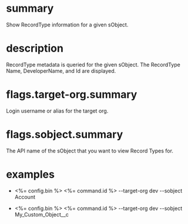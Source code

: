 # summary

Show RecordType information for a given sObject.

# description

RecordType metadata is queried for the given sObject. The RecordType Name, DeveloperName, and Id are displayed.

# flags.target-org.summary

Login username or alias for the target org.

# flags.sobject.summary

The API name of the sObject that you want to view Record Types for.

# examples

- <%= config.bin %> <%= command.id %> --target-org dev --sobject Account

- <%= config.bin %> <%= command.id %> --target-org dev --sobject My_Custom_Object\_\_c
